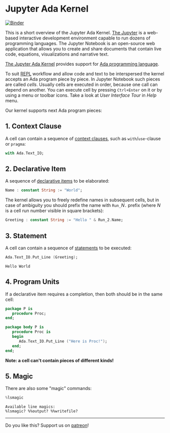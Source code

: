 # Jupyter Ada Kernel

[![Binder](https://mybinder.org/badge_logo.svg)](https://mybinder.org/v2/gh/reznikmm/ada-howto/master?filepath=%2Fhome%2Fjovyan%2Fnb%2FHello_Ada.ipynb)

This is a short overview of the Jupyter Ada Kernel.
[The Jupyter](https://en.wikipedia.org/wiki/Project_Jupyter) is
a web-based interactive development environment capable to run dozens of programming languages.
The Jupyter Notebook is an open-source web application that allows you to create and share documents that contain live code, equations, visualizations and narrative text.

[The Jupyter Ada Kernel](https://github.com/reznikmm/jupyter/) provides support for
[Ada programming language](https://en.wikipedia.org/wiki/Ada_(programming_language)).

To suit [REPL](https://en.wikipedia.org/wiki/Read%E2%80%93eval%E2%80%93print_loop) workflow
and allow code and text to be interspersed the kernel accepts an Ada program piece by piece. In Jupyter Notebook such pieces are called _cells_. Usually cells are executed in order, because one call can depend on another. You can execute cell by pressing `Ctrl+Enter`
on it or by using a menu or toolbar icons. Take a look at _User Interface Tour_ in _Help_ menu.

Our kernel supports next Ada program pieces:

## 1. Context Clause

A cell can contain a sequence of [context clauses](http://www.ada-auth.org/standards/rm12_w_tc1/html/RM-10-1-2.html#S0253), such as `with`/`use`-clause or `pragma`:


```Ada
with Ada.Text_IO;
```

## 2. Declarative Item

A sequence of [declarative items](http://www.ada-auth.org/standards/rm12_w_tc1/html/RM-3-11.html#S0087) to be elaborated:


```Ada
Name : constant String := "World";
```

The kernel allows you to freely redefine names in subsequent cells, but in case of ambiguity you should prefix the name with `Run_`_N_`.` prefix (where _N_ is a cell run number visible in square brackets):


```Ada
Greeting : constant String := "Hello " & Run_2.Name;
```

## 3. Statement
A cell can contain a sequence of [statements](http://www.ada-auth.org/standards/rm12_w_tc1/html/RM-5-1.html#S0146) to be executed:


```Ada
Ada.Text_IO.Put_Line (Greeting);
```




    Hello World




## 4. Program Units

If a declarative item requires a completion, then both should be in the same cell:


```Ada
package P is
   procedure Proc;
end;

package body P is
   procedure Proc is
   begin
      Ada.Text_IO.Put_Line ("Here is Proc!");
   end;
end;
```

**Note: a cell can't contain pieces of different kinds!**

## 5. Magic

There are also some "magic" commands:


```Ada
%lsmagic
```




    Available line magics:
    %lsmagic? %%output? %%writefile?



----

Do you like this? Support us on [patreon](https://www.patreon.com/ada_ru)!
